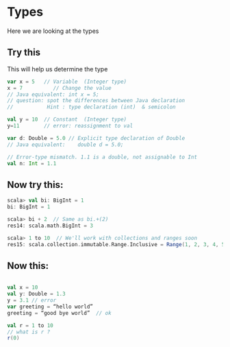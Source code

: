 <link rel='stylesheet' href='../assets/css/main.css'/>

# Types

Here we are looking at the types

## Try this 

This will help us determine the type


```scala
var x = 5  	// Variable  (Integer type)
x = 7          // Change the value 
// Java equivalent: int x = 5;
// question: spot the differences between Java declaration
//           Hint : type declaration (int)  & semicolon

val y = 10	// Constant  (Integer type)
y=11		// error: reassignment to val

var d: Double = 5.0	// Explicit type declaration of Double
// Java equivalent:    double d = 5.0;

// Error-type mismatch. 1.1 is a double, not assignable to Int
val n: Int = 1.1
```

## Now try this:

```scala
scala> val bi: BigInt = 1
bi: BigInt = 1

scala> bi + 2  // Same as bi.+(2)
res14: scala.math.BigInt = 3

scala> 1 to 10  // We'll work with collections and ranges soon
res15: scala.collection.immutable.Range.Inclusive = Range(1, 2, 3, 4, 5, 6, 7, 8, 9, 10)

```


## Now this:

```scala

val x = 10
val y: Double = 1.3
y = 3.1 // error
var greeting = “hello world”
greeting = “good bye world”  // ok 

val r = 1 to 10
// what is r ?
r(0)
```
